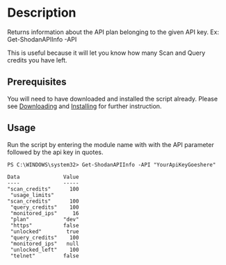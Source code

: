 # Description
Returns information about the API plan belonging to the given API key. Ex: Get-ShodanAPIInfo -API

This is useful because it will let you know how many Scan and Query credits you have left. 


## Prerequisites
You will need to have downloaded and installed the script already. Please see [Downloading](https://github.com/simeononsecurity/Shodan_PS#Download) and [Installing](https://github.com/simeononsecurity/Shodan_PS#Install) for further instruction.
## Usage
Run the script by entering the module name with with the API parameter followed by the api key in quotes.
```
PS C:\WINDOWS\system32> Get-ShodanAPIInfo -API "YourApiKeyGoeshere"

Data              Value
----              -----
"scan_credits"      100
 "usage_limits"
"scan_credits"      100
 "query_credits"    100
 "monitored_ips"     16
 "plan"           "dev"
 "https"          false
 "unlocked"        true
 "query_credits"    100
 "monitored_ips"   null
 "unlocked_left"    100
 "telnet"         false
 ```



